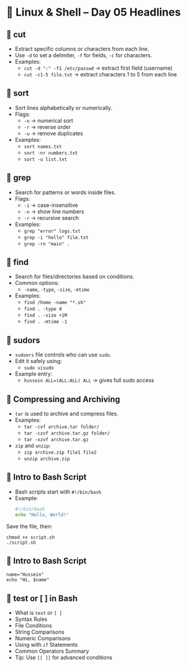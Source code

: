 # 🐧 Linux & Shell – Day 05 Headlines

## 🔹 cut
- Extract specific columns or characters from each line.
- Use `-d` to set a delimiter, `-f` for fields, `-c` for characters.
- Examples:
  - `cut -d ":" -f1 /etc/passwd` → extract first field (username)
  - `cut -c1-5 file.txt` → extract characters 1 to 5 from each line

## 🔹 sort
- Sort lines alphabetically or numerically.
- Flags:
  - `-n` → numerical sort
  - `-r` → reverse order
  - `-u` → remove duplicates
- Examples:
  - `sort names.txt`
  - `sort -nr numbers.txt`
  - `sort -u list.txt`

## 🔹 grep
- Search for patterns or words inside files.
- Flags:
  - `-i` → case-insensitive
  - `-n` → show line numbers
  - `-r` → recursive search
- Examples:
  - `grep "error" logs.txt`
  - `grep -i "hello" file.txt`
  - `grep -rn "main" .`

## 🔹 find
- Search for files/directories based on conditions.
- Common options:
  - `-name`, `-type`, `-size`, `-mtime`
- Examples:
  - `find /home -name "*.sh"`
  - `find . -type d`
  - `find . -size +1M`
  - `find . -mtime -1`

## 🔹 sudors
- `sudoers` file controls who can use `sudo`.
- Edit it safely using:
  - `sudo visudo`
- Example entry:
  - `hussein ALL=(ALL:ALL) ALL` → gives full sudo access

## 🔹 Compressing and Archiving
- `tar` is used to archive and compress files.
- Examples:
  - `tar -cvf archive.tar folder/`
  - `tar -czvf archive.tar.gz folder/`
  - `tar -xzvf archive.tar.gz`
- `zip` and `unzip`:
  - `zip archive.zip file1 file2`
  - `unzip archive.zip`

## 🔹 Intro to Bash Script
- Bash scripts start with `#!/bin/bash`
- Example:
  ```bash
  #!/bin/bash
  echo "Hello, World!"
Save the file, then:
```
chmod +x script.sh
./script.sh
```

## 🔹 Intro to Bash Script

```
name="Hussein"
echo "Hi, $name"
```

## 🔹 test or [ ] in Bash

- What is `test` or `[ ]`
- Syntax Rules
- File Conditions
- String Comparisons
- Numeric Comparisons
- Using with `if` Statements
- Common Operators Summary
- Tip: Use `[[ ]]` for advanced conditions
